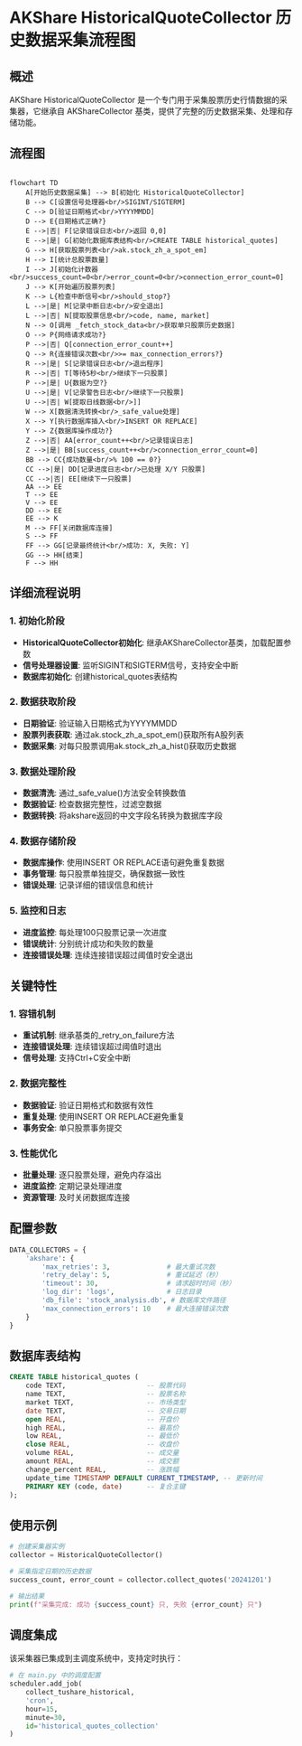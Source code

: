 # AKShare HistoricalQuoteCollector 历史数据采集流程图

## 概述
AKShare HistoricalQuoteCollector 是一个专门用于采集股票历史行情数据的采集器，它继承自 AKShareCollector 基类，提供了完整的历史数据采集、处理和存储功能。

## 流程图

```mermaid

flowchart TD
    A[开始历史数据采集] --> B[初始化 HistoricalQuoteCollector]
    B --> C[设置信号处理器<br/>SIGINT/SIGTERM]
    C --> D[验证日期格式<br/>YYYYMMDD]
    D --> E{日期格式正确?}
    E -->|否| F[记录错误日志<br/>返回 0,0]
    E -->|是| G[初始化数据库表结构<br/>CREATE TABLE historical_quotes]
    G --> H[获取股票列表<br/>ak.stock_zh_a_spot_em]
    H --> I[统计总股票数量]
    I --> J[初始化计数器<br/>success_count=0<br/>error_count=0<br/>connection_error_count=0]
    J --> K[开始遍历股票列表]
    K --> L{检查中断信号<br/>should_stop?}
    L -->|是| M[记录中断日志<br/>安全退出]
    L -->|否| N[提取股票信息<br/>code, name, market]
    N --> O[调用 _fetch_stock_data<br/>获取单只股票历史数据]
    O --> P{网络请求成功?}
    P -->|否| Q[connection_error_count++]
    Q --> R{连接错误次数<br/>>= max_connection_errors?}
    R -->|是| S[记录错误日志<br/>退出程序]
    R -->|否| T[等待5秒<br/>继续下一只股票]
    P -->|是| U{数据为空?}
    U -->|是| V[记录警告日志<br/>继续下一只股票]
    U -->|否| W[提取日线数据<br/>]]
    W --> X[数据清洗转换<br/>_safe_value处理]
    X --> Y[执行数据库插入<br/>INSERT OR REPLACE]
    Y --> Z{数据库操作成功?}
    Z -->|否| AA[error_count++<br/>记录错误日志]
    Z -->|是| BB[success_count++<br/>connection_error_count=0]
    BB --> CC{成功数量<br/>% 100 == 0?}
    CC -->|是| DD[记录进度日志<br/>已处理 X/Y 只股票]
    CC -->|否| EE[继续下一只股票]
    AA --> EE
    T --> EE
    V --> EE
    DD --> EE
    EE --> K
    M --> FF[关闭数据库连接]
    S --> FF
    FF --> GG[记录最终统计<br/>成功: X, 失败: Y]
    GG --> HH[结束]
    F --> HH
```

## 详细流程说明

### 1. 初始化阶段
- **HistoricalQuoteCollector初始化**: 继承AKShareCollector基类，加载配置参数
- **信号处理器设置**: 监听SIGINT和SIGTERM信号，支持安全中断
- **数据库初始化**: 创建historical_quotes表结构

### 2. 数据获取阶段
- **日期验证**: 验证输入日期格式为YYYYMMDD
- **股票列表获取**: 通过ak.stock_zh_a_spot_em()获取所有A股列表
- **数据采集**: 对每只股票调用ak.stock_zh_a_hist()获取历史数据

### 3. 数据处理阶段
- **数据清洗**: 通过_safe_value()方法安全转换数值
- **数据验证**: 检查数据完整性，过滤空数据
- **数据转换**: 将akshare返回的中文字段名转换为数据库字段

### 4. 数据存储阶段
- **数据库操作**: 使用INSERT OR REPLACE语句避免重复数据
- **事务管理**: 每只股票单独提交，确保数据一致性
- **错误处理**: 记录详细的错误信息和统计

### 5. 监控和日志
- **进度监控**: 每处理100只股票记录一次进度
- **错误统计**: 分别统计成功和失败的数量
- **连接错误处理**: 连续连接错误超过阈值时安全退出

## 关键特性

### 1. 容错机制
- **重试机制**: 继承基类的_retry_on_failure方法
- **连接错误处理**: 连续错误超过阈值时退出
- **信号处理**: 支持Ctrl+C安全中断

### 2. 数据完整性
- **数据验证**: 验证日期格式和数据有效性
- **重复处理**: 使用INSERT OR REPLACE避免重复
- **事务安全**: 单只股票事务提交

### 3. 性能优化
- **批量处理**: 逐只股票处理，避免内存溢出
- **进度监控**: 定期记录处理进度
- **资源管理**: 及时关闭数据库连接

## 配置参数

```python
DATA_COLLECTORS = {
    'akshare': {
        'max_retries': 3,              # 最大重试次数
        'retry_delay': 5,              # 重试延迟（秒）
        'timeout': 30,                 # 请求超时时间（秒）
        'log_dir': 'logs',             # 日志目录
        'db_file': 'stock_analysis.db', # 数据库文件路径
        'max_connection_errors': 10    # 最大连接错误次数
    }
}
```

## 数据库表结构

```sql
CREATE TABLE historical_quotes (
    code TEXT,                    -- 股票代码
    name TEXT,                    -- 股票名称
    market TEXT,                  -- 市场类型
    date TEXT,                    -- 交易日期
    open REAL,                    -- 开盘价
    high REAL,                    -- 最高价
    low REAL,                     -- 最低价
    close REAL,                   -- 收盘价
    volume REAL,                  -- 成交量
    amount REAL,                  -- 成交额
    change_percent REAL,          -- 涨跌幅
    update_time TIMESTAMP DEFAULT CURRENT_TIMESTAMP, -- 更新时间
    PRIMARY KEY (code, date)      -- 复合主键
);
```

## 使用示例

```python
# 创建采集器实例
collector = HistoricalQuoteCollector()

# 采集指定日期的历史数据
success_count, error_count = collector.collect_quotes('20241201')

# 输出结果
print(f"采集完成: 成功 {success_count} 只, 失败 {error_count} 只")
```

## 调度集成

该采集器已集成到主调度系统中，支持定时执行：

```python
# 在 main.py 中的调度配置
scheduler.add_job(
    collect_tushare_historical,
    'cron',
    hour=15,
    minute=30,
    id='historical_quotes_collection'
)
``` 